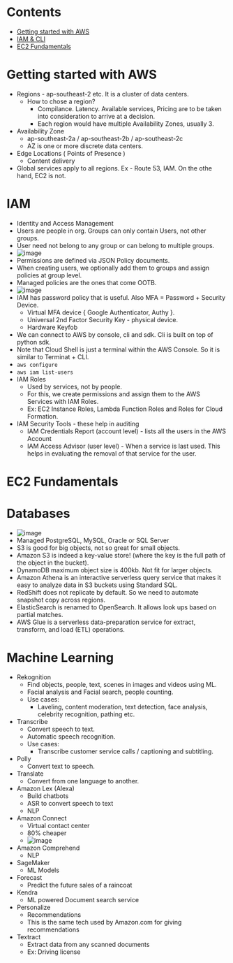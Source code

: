 # Contents
- [Getting started with AWS](https://github.com/pawanit17/aws-solution-architect-associate/blob/main/README.md#getting-started-with-aws)
- [IAM & CLI](https://github.com/pawanit17/aws-solution-architect-associate/blob/main/README.md#iam)
- [EC2 Fundamentals](https://github.com/pawanit17/aws-solution-architect-associate/blob/main/README.md#ec2-fundamentals)

# Getting started with AWS
- Regions - ap-southeast-2 etc. It is a cluster of data centers.
  - How to chose a region?
    - Compilance. Latency. Available services, Pricing are to be taken into consideration to arrive at a decision.
    - Each region would have multiple Availability Zones, usually 3.
- Availability Zone
  - ap-southeast-2a / ap-southeast-2b / ap-southeast-2c
  - AZ is one or more discrete data centers.
- Edge Locations ( Points of Presence )
  - Content delivery
- Global services apply to all regions. Ex - Route 53, IAM. On the othe hand, EC2 is not.

# IAM
- Identity and Access Management
- Users are people in org. Groups can only contain Users, not other groups.
- User need not belong to any group or can belong to multiple groups.
- ![image](https://user-images.githubusercontent.com/42272776/176990782-7b2dd9c7-ae65-4a83-a5b5-76d69aebd552.png)
- Permissions are defined via JSON Policy documents.
- When creating users, we optionally add them to groups and assign policies at group level.
- Managed policies are the ones that come OOTB.
- ![image](https://user-images.githubusercontent.com/42272776/176990987-6fd78769-ab71-40c2-b939-6f37af691a67.png)
- IAM has password policy that is useful. Also MFA = Password + Security Device.
  - Virtual MFA device { Google Authenticator, Authy }.
  - Universal 2nd Factor Security Key - physical device.
  - Hardware Keyfob
- We can connect to AWS by console, cli and sdk. Cli is built on top of python sdk.
- Note that Cloud Shell is just a terminal within the AWS Console. So it is similar to Terminat + CLI.
- ```aws configure```
- ```aws iam list-users```
- IAM Roles
  - Used by services, not by people.
  - For this, we create permissions and assign them to the AWS Services with IAM Roles.
  - Ex: EC2 Instance Roles, Lambda Function Roles and Roles for Cloud Formation.
- IAM Security Tools - these help in auditing
  - IAM Credentials Report (account level) - lists all the users in the AWS Account
  - IAM Access Advisor (user level) - When a service is last used. This helps in evaluating the removal of that service for the user.

# EC2 Fundamentals


# Databases
- ![image](https://user-images.githubusercontent.com/42272776/177026154-8eba14b1-249c-405f-8d06-e76bb1c75dce.png)
- Managed PostgreSQL, MySQL, Oracle or SQL Server
- S3 is good for big objects, not so great for small objects.
- Amazon S3 is indeed a key-value store! (where the key is the full path of the object in the bucket).
- DynamoDB maximum object size is 400kb. Not fit for larger objects.
- Amazon Athena is an interactive serverless query service that makes it easy to analyze data in S3 buckets using Standard SQL.
- RedShift does not replicate by default. So we need to automate snapshot copy across regions.
- ElasticSearch is renamed to OpenSearch. It allows look ups based on partial matches.
- AWS Glue is a serverless data-preparation service for extract, transform, and load (ETL) operations.

# Machine Learning
- Rekognition
  - Find objects, people, text, scenes in images and videos using ML.
  - Facial analysis and Facial search, people counting.
  - Use cases:
    - Laveling, content moderation, text detection, face analysis, celebrity recognition, pathing etc.
- Transcribe
  - Convert speech to text.
  - Automatic speech recognition.
  - Use cases: 
    - Transcribe customer service calls / captioning and subtitling.
- Polly
  - Convert text to speech.
- Translate
  - Convert from one language to another.
- Amazon Lex (Alexa)
  - Build chatbots
  - ASR to convert speech to text
  - NLP
- Amazon Connect
  -  Virtual contact center
  -  80% cheaper
  -  ![image](https://user-images.githubusercontent.com/42272776/177027003-9c1ca3ec-1dd1-4362-a5e4-a41046acd555.png)
- Amazon Comprehend
  -  NLP
- SageMaker
  - ML Models
- Forecast
  - Predict the future sales of a raincoat
- Kendra
  - ML powered Document search service
- Personalize
  - Recommendations
  - This is the same tech used by Amazon.com for giving recommendations
- Textract
  - Extract data from any scanned documents
  - Ex: Driving license 






 





